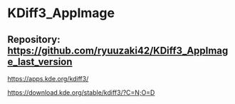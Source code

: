 
# KDiff3_AppImage

## Repository: https://github.com/ryuuzaki42/KDiff3_AppImage_last_version

https://apps.kde.org/kdiff3/

https://download.kde.org/stable/kdiff3/?C=N;O=D
